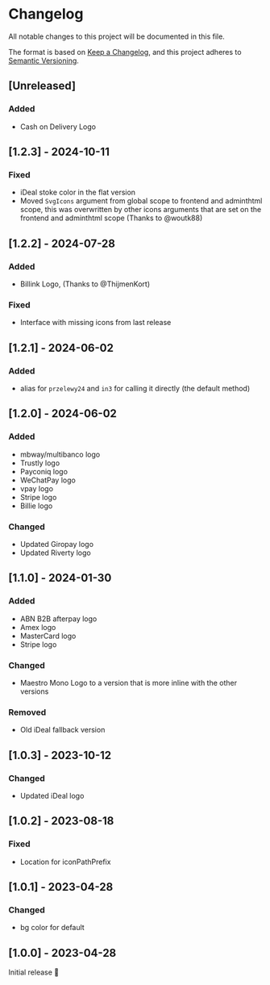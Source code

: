 # Changelog
All notable changes to this project will be documented in this file.

The format is based on [Keep a Changelog](https://keepachangelog.com/en/1.0.0/),
and this project adheres to [Semantic Versioning](https://semver.org/spec/v2.0.0.html).

## [Unreleased]

### Added
- Cash on Delivery Logo

## [1.2.3] - 2024-10-11
### Fixed
- iDeal stoke color in the flat version
- Moved `SvgIcons` argument from global scope to frontend and adminthtml scope,
  this was overwritten by other icons arguments that are set on the frontend and adminthtml scope (Thanks to @woutk88)

## [1.2.2] - 2024-07-28
### Added
- Billink Logo, (Thanks to @ThijmenKort)

### Fixed
- Interface with missing icons from last release

## [1.2.1] - 2024-06-02
### Added
- alias for `przelewy24` and `in3` for calling it directly (the default method)

## [1.2.0] - 2024-06-02
### Added
- mbway/multibanco logo
- Trustly logo
- Payconiq logo
- WeChatPay logo
- vpay logo
- Stripe logo
- Billie logo

### Changed
- Updated Giropay logo
- Updated Riverty logo

## [1.1.0] - 2024-01-30
### Added
- ABN B2B afterpay logo
- Amex logo
- MasterCard logo
- Stripe logo

### Changed
- Maestro Mono Logo to a version that is more inline with the other versions

### Removed
- Old iDeal fallback version

## [1.0.3] - 2023-10-12
### Changed
- Updated iDeal logo

## [1.0.2] - 2023-08-18
### Fixed
- Location for iconPathPrefix

## [1.0.1] - 2023-04-28
### Changed
- bg color for default

## [1.0.0] - 2023-04-28
Initial release 🎉
